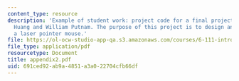 ```yaml
---
content_type: resource
description: 'Example of student work: project code for a final project by Xinpeng
  Huang and William Putnam. The purpose of this project is to design an implement
  a laser pointer mouse.'
file: https://ol-ocw-studio-app-qa.s3.amazonaws.com/courses/6-111-introductory-digital-systems-laboratory-spring-2006/691ced92ab9a4851a3a022704cfb66df_appendix2.pdf
file_type: application/pdf
resourcetype: Document
title: appendix2.pdf
uid: 691ced92-ab9a-4851-a3a0-22704cfb66df
---
```


